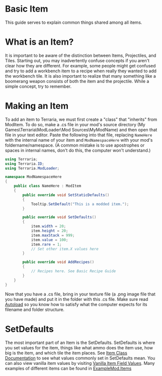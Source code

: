 # Basic Item
This guide serves to explain common things shared among all items.

# What is an Item?
It is important to be aware of the distinction between Items, Projectiles, and Tiles. Starting out, you may inadvertently confuse concepts if you aren't clear how they are different. For example, some people might get confused and try to add a workbench item to a recipe when really they wanted to add the workbench tile. It is also important to realize that many something like a boomerang weapon consists of both the item and the projectile. While a simple concept, try to remember.

# Making an Item
To add an item to Terraria, we must first create a "class" that "inherits" from ModItem. To do so, make a .cs file in your mod's source directory (My Games\Terraria\ModLoader\Mod Sources\MyModName) and then open that file in your text editor. Paste the following into that file, replacing `NameHere` with the internal name of your item and `ModNamespaceHere` with your mod's foldername/namespace. (A common mistake is to use apostrophes or spaces in internal names, don't do this, the computer won't understand.)
```cs
using Terraria;
using Terraria.ID;
using Terraria.ModLoader;

namespace ModNamespaceHere
{
    public class NameHere : ModItem
    {
        public override void SetStaticDefaults()
        {
            Tooltip.SetDefault("This is a modded item.");
        }

        public override void SetDefaults()
        {
            item.width = 20;
            item.height = 20;
            item.maxStack = 999;
            item.value = 100;
            item.rare = 1;
            // Set other item.X values here
        }

        public override void AddRecipes()
        {
            // Recipes here. See Basic Recipe Guide
        }
    }
}
```
Now that you have a .cs file, bring in your texture file (a .png image file that you have made) and put it in the folder with this .cs file. Make sure read [Autoload](https://github.com/blushiemagic/tModLoader/wiki/Basic-Autoload) so you know how to satisfy what the computer expects for its filename and folder structure.

# SetDefaults
The most important part of an Item is the SetDefaults. SetDefaults is where you set values for the item, things like what ammo does the item use, how big is the item, and which tile the item places. See [Item Class Documentation](https://github.com/blushiemagic/tModLoader/wiki/Item-Class-Documentation) to see what values commonly set in SetDefaults mean. You can also view vanilla item values by visiting [Vanilla Item Field Values](https://github.com/blushiemagic/tModLoader/wiki/Vanilla-Item-Field-Values). Many examples of different items can be found in [ExampleMod.Items](https://github.com/blushiemagic/tModLoader/tree/master/ExampleMod/Items)

